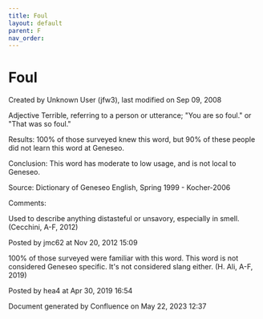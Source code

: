 ```yaml
---
title: Foul
layout: default
parent: F
nav_order:
---
```


# Foul

Created by  Unknown User (jfw3), last modified on Sep 09, 2008

Adjective Terrible, referring to a person or utterance; &quot;You are so foul.&quot; or &quot;That was so foul.&quot;

Results: 100% of those surveyed knew this word, but 90% of these people did not learn this word at Geneseo.

Conclusion: This word has moderate to low usage, and is not local to Geneseo.

Source: Dictionary of Geneseo English, Spring 1999 - Kocher-2006

Comments:

Used to describe anything distasteful or unsavory, especially in smell.(Cecchini, A-F, 2012)

Posted by jmc62 at Nov 20, 2012 15:09

100% of those surveyed were familiar with this word. This word is not considered Geneseo specific. It's not considered slang either. (H. Ali, A-F, 2019)

Posted by hea4 at Apr 30, 2019 16:54

Document generated by Confluence on May 22, 2023 12:37


